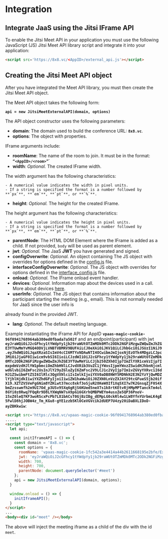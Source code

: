 # Integration

## Integrate JaaS using the Jitsi IFrame API

To enable the Jitsi Meet API in your application you must use the following JavaScript (JS) Jitsi Meet API library script and integrate it into your application:

```html
<script src='https://8x8.vc/<AppID>/external_api.js'></script>
```

## Creating the Jitsi Meet API object

After you have integrated the Meet API library, you must then create the Jitsi Meet API object.

The Meet API object takes the following form:

**`api = new JitsiMeetExternalAPI(domain, options)`**

The API object constructor uses the following parameters:

* **domain**: The domain used to build the conference URL: **`8x8.vc`**.
* **options**: The object with properties.

IFrame arguments include:

  + **roomName**: The name of the room to join. It must be in the format: **`“<AppID>/<room>”`**`
  + **width**: *Optional.* The created IFrame width.
  
  
  The width argument has the following characteristics:
  
  
    - A numerical value indicates the width in pixel units.
    - If a string is specified the format is a number followed by **`px`**, **`em`**, **`pt`**, or **`%`**.
  + **height**: *Optional.* The height for the created IFrame. 
  
  
  The height argument has the following characteristics: 
  
  
    - A numerical value indicates the height in pixel units.
    - If a string is specified the format is a number followed by **`px`**, **`em`**, **`pt`**, or **`%`**.
  + **parentNode**: The HTML DOM Element where the IFrame is added as a child. If not provided, `body` will be used as parent element.
  + **jwt**: *Optional.* The JaaS **JWT** you have generated and signed.
  + **configOverwrite**: *Optional.* An object containing The JS object with overrides for options defined in the [config.js](https://github.com/jitsi/jitsi-meet/blob/master/config.js) file.
  + **interfaceConfigOverwrite**: *Optional.* The JS object with overrides for options defined in the [interface_config.js](https://github.com/jitsi/jitsi-meet/blob/master/interface_config.js) file.
  + **onload**: *Optional.* The IFrame onload event handler.
  + **devices**: *Optional.* Information map about the devices used in a call. More about devices [here](/jaas/docs/jaas-prefs-devices).
  + **userInfo**: *Optional.* The JS object that contains information about the participant starting the meeting (e.g., email). This is not normally needed for JaaS since the user info is  
  
  already found in the provided JWT.
  + **lang**: *Optional*. The default meeting language.

Example instantiating the iFrame API for AppID **`vpaas-magic-cookie-96f0941768964ab380ed0fbada7a502f`** and an endpoint(participant) with jwt **`eyJraWQiOiJ2cGFhcy1tYWdpYy1jb29raWUtOTZmMDk0MTc2ODk2NGFiMzgwZWQwZmJhZGE3YTUwMmYvMGQ4ODVjLVNBTVBMRV9BUFAiLCJ0eXAiOiJKV1QiLCJhbGciOiJSUzI1NiJ9.eyJhdWQiOiJqaXRzaSIsImV4cCI6MTYxNDAwNTI4OCwibmJmIjoxNjEzOTk4MDgzLCJpc3MiOiJjaGF0Iiwicm9vbSI6IioiLCJzdWIiOiJ2cGFhcy1tYWdpYy1jb29raWUtOTZmMDk0MTc2ODk2NGFiMzgwZWQwZmJhZGE3YTUwMmYiLCJjb250ZXh0Ijp7ImZlYXR1cmVzIjp7ImxpdmVzdHJlYW1pbmciOmZhbHNlLCJvdXRib3VuZC1jYWxsIjpmYWxzZSwidHJhbnNjcmlwdGlvbiI6ZmFsc2UsInJlY29yZGluZyI6ZmFsc2V9LCJ1c2VyIjp7Im1vZGVyYXRvciI6dHJ1ZSwibmFtZSI6IlRlc3QgVXNlciIsImlkIjoiYXV0aDB8NWY5MDNkN2E3N2YzYjQwMDZlYjhlNjdkIiwiYXZhdGFyIjoiIiwiZW1haWwiOiJ0ZXN0LnVzZXJAY29tcGFueS5jb20ifX19.XZTZVSVeFgGNim8YZKLwt37mcc8xkf3oSjuR28KeW8If1Xq5XI7w7K2GnsqZjF0S4XbmZzsswmfh2m9UI7Od_p3USv95Xq6gRjS6KUed5neXTs1k8rtKEtvRjHMpMPTanckTm4ol8GYi0z8Rwq7FQqRr9D8LYXWqNW7sA9pG16GXrhQMBPWEYm4usxZe5QP36PnoV-15xZ6leQ7KF3woRScxPcPb7L81bACsT0GjBzIBg_dEMpLG0ckRl4w1LW8YfnYUrbmLK4gE5FwlD8hjJOBW4z_Tm_KGu8-gYE1zzb5KlOCeVGVcik2dUEP7U4zy20iDaBXLIDoD-ayZBKkwiw`**:

```html
<script src='https://8x8.vc/vpaas-magic-cookie-96f0941768964ab380ed0fbada7a502f/external_api.js'></script>
.....
<script type="text/javascript">
  let api;

  const initIframeAPI = () => {
    const domain = '8x8.vc';
    const options = {
      roomName: 'vpaas-magic-cookie-1fc542a3e4414a44b2611668195e2bfe/ExampleRoom',
      jwt: 'eyJraWQiOiJ2cGFhcy1tYWdpYy1jb29raWUtOTZmMDk0MTc2ODk2NGFiMzgwZWQwZmJhZGE3YTUwMmYvMGQ4ODVjLVNBTVBMRV9BUFAiLCJ0eXAiOiJKV1QiLCJhbGciOiJSUzI1NiJ9.eyJhdWQiOiJqaXRzaSIsImV4cCI6MTYxNDAwNTI4OCwibmJmIjoxNjEzOTk4MDgzLCJpc3MiOiJjaGF0Iiwicm9vbSI6IioiLCJzdWIiOiJ2cGFhcy1tYWdpYy1jb29raWUtOTZmMDk0MTc2ODk2NGFiMzgwZWQwZmJhZGE3YTUwMmYiLCJjb250ZXh0Ijp7ImZlYXR1cmVzIjp7ImxpdmVzdHJlYW1pbmciOmZhbHNlLCJvdXRib3VuZC1jYWxsIjpmYWxzZSwidHJhbnNjcmlwdGlvbiI6ZmFsc2UsInJlY29yZGluZyI6ZmFsc2V9LCJ1c2VyIjp7Im1vZGVyYXRvciI6dHJ1ZSwibmFtZSI6IlRlc3QgVXNlciIsImlkIjoiYXV0aDB8NWY5MDNkN2E3N2YzYjQwMDZlYjhlNjdkIiwiYXZhdGFyIjoiIiwiZW1haWwiOiJ0ZXN0LnVzZXJAY29tcGFueS5jb20ifX19.XZTZVSVeFgGNim8YZKLwt37mcc8xkf3oSjuR28KeW8If1Xq5XI7w7K2GnsqZjF0S4XbmZzsswmfh2m9UI7Od_p3USv95Xq6gRjS6KUed5neXTs1k8rtKEtvRjHMpMPTanckTm4ol8GYi0z8Rwq7FQqRr9D8LYXWqNW7sA9pG16GXrhQMBPWEYm4usxZe5QP36PnoV-15xZ6leQ7KF3woRScxPcPb7L81bACsT0GjBzIBg_dEMpLG0ckRl4w1LW8YfnYUrbmLK4gE5FwlD8hjJOBW4z_Tm_KGu8-gYE1zzb5KlOCeVGVcik2dUEP7U4zy20iDaBXLIDoD-ayZBKkwiw',
      width: 700,
      height: 700,
      parentNode: document.querySelector('#meet')
    };
    api = new JitsiMeetExternalAPI(domain, options);
  }

  window.onload = () => {
    initIframeAPI();
  }
</script>
...
<body><div id="meet" /></body>

```

The above will inject the meeting iframe as a child of the div with the id `meet`.
